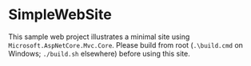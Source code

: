 SimpleWebSite
===
This sample web project illustrates a minimal site using `Microsoft.AspNetCore.Mvc.Core`.
Please build from root (`.\build.cmd` on Windows; `./build.sh` elsewhere) before using this site.